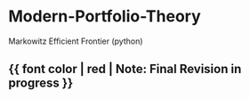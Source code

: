 # Modern-Portfolio-Theory
Markowitz Efficient Frontier (python)


## {{ font color | red | Note: Final Revision in progress }}
